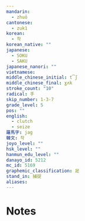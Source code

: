 ```yaml
---
mandarin:
  - zhuō
cantonese:
  - zuk1
korean:
  - 착
korean_native: ""
japanese:
  - SOKU
  - SAKU
japanese_nanori: ""
vietnamese:
middle_chinese_initial: t͡ʃ
middle_chinese_final: ɣʌk
stroke_count: "10"
radical: 手
skip_number: 1-3-7
grade_level: 5
pos: ""
english:
  - clutch
  - seize
羅馬字: jag
韓文: 작
joyo_level: ""
hsk_level: ""
hanmun_edu_level: ""
danayo_id: 5212
mc_id: 5169
graphemic_classification: 足
stand_in: 捕捉
aliases:
---
```


# Notes
